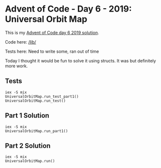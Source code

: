 # Advent of Code - Day 6 - 2019: Universal Orbit Map

This is my [Advent of Code day 6 2019 solution](https://adventofcode.com/2019/day/6).

Code here: [/lib/](/lib/)

Tests here: Need to write some, ran out of time

Today I thought it would be fun to solve it using structs. It was but definitely more work.

## Tests

```
iex -S mix
UniversalOrbitMap.run_test_part1()
UniversalOrbitMap.run_test()
```

## Part 1 Solution

```
iex -S mix
UniversalOrbitMap.run_part1()
```

## Part 2 Solution

```
iex -S mix
UniversalOrbitMap.run()
```